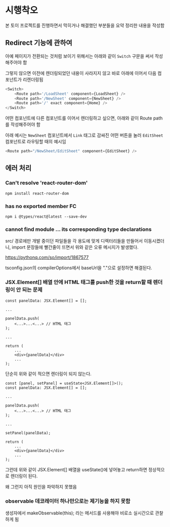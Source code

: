 # 시행착오

본 토이 프로젝트를 진행하면서 막히거나 해결했던 부분들을 요약 정리한 내용을 작성함



## Redirect 기능에 관하여

아예 페이지가 전환되는 것처럼 보이기 위해서는 아래와 같이 `Switch` 구문을 써서 작성해주어야 함

그렇지 않으면 이전에 렌더링되었던 내용이 사라지지 않고 바로 아래에 이어서 다음 컴포넌트가 리렌더링됨

```javascript
<Switch>
    <Route path='/LoadSheet' component={LoadSheet} />
    <Route path='/NewSheet' component={NewSheet} />
    <Route path='/' exact component={Home} />
</Switch>
```

어떤 컴포넌트에 다른 컴포넌트를 이어서 렌더링하고 싶으면, 아래와 같이 Route path를 작성해주어야 함

아래 예시는 `NewSheet` 컴포넌트에서 `Link` 태그로 감싸진 어떤 버튼을 눌러 `EditSheet` 컴포넌트로 라우팅할 때의 예시임

```typescript
<Route path="/NewSheet/EditSheet" component={EditSheet} />
```



## 에러 처리



### Can't resolve 'react-router-dom'

`npm install react-router-dom`



### has no exported member FC

`npm i @types/react@latest --save-dev`



### cannot find module ... its corresponding type declarations

src/ 경로에만 개발 중이던 파일들을 각 용도에 맞게 디렉터리들을 만들어서 이동시켰더니, import 문장들에 빨간줄이 뜨면서 위와 같은 오류 메시지가 발생했다.

https://pythonq.com/so/import/1867577

tsconfig.json의 compilerOptions에서 baseUrl을 "."으로 설정하면 해결된다.



### JSX.Element[] 배열 안에 HTML 태그를 push한 것을 return할 때 렌더링이 안 되는 문제

```react
const panelData: JSX.Element[] = [];

...

panelData.push(
	<...>...<...> // HTML 태그
);

...

return (
	...
	<div>{panelData}</div>
	...
);
```

단순히 위와 같이 적으면 렌더링이 되지 않는다.

```react
const [panel, setPanel] = useState<JSX.Element[]>();
const panelData: JSX.Element[] = [];

...

panelData.push(
	<...>...<...> // HTML 태그
);

...

setPanel(panelData);

return (
	...
	<div>{panelData}</div>
	...
);
```

그런데 위와 같이 JSX.Element[] 배열을 useState()에 넣어놓고 return하면 정상적으로 렌더링이 된다.

왜 그런지 아직 원인을 파악하지 못했음



### observable 데코레이터 하나만으로는 제기능을 하지 못함

생성자에서 makeObservable(this); 라는 메서드를 사용해야 비로소 실시간으로 관찰하게 됨